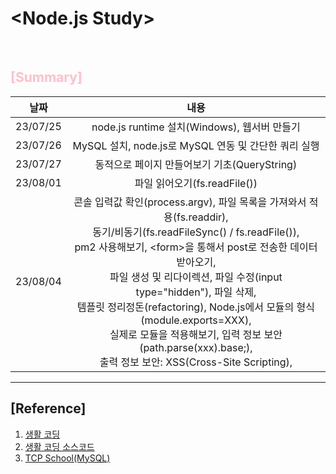 # \<Node.js Study>

<br>

## <font color="pink">**[Summary]**</font>

|날짜|내용|
|:---:|:---:|
|23/07/25|node.js runtime 설치(Windows), 웹서버 만들기|
|23/07/26|MySQL 설치, node.js로 MySQL 연동 및 간단한 쿼리 실행|
|23/07/27|동적으로 페이지 만들어보기 기초(QueryString)|
|23/08/01|파일 읽어오기(fs.readFile())|
|23/08/04|콘솔 입력값 확인(process.argv), 파일 목록을 가져와서 적용(fs.readdir), <br>동기/비동기(fs.readFileSync() / fs.readFile()),<br>pm2 사용해보기, \<form>을 통해서 post로 전송한 데이터 받아오기, <br>파일 생성 및 리다이렉션, 파일 수정(input type="hidden"), 파일 삭제, <br> 템플릿 정리정돈(refactoring), Node.js에서 모듈의 형식(module.exports=XXX), <br>실제로 모듈을 적용해보기, 입력 정보 보안(path.parse(xxx).base;),<br> 출력 정보 보안: XSS(Cross-Site Scripting), <br>|
---

## [Reference]

1. [생활 코딩](https://opentutorials.org/course/3332)
2. [생활 코딩 소스코드](https://github.com/web-n/web1_html_internet)
3. [TCP School(MySQL)](http://www.tcpschool.com/mysql/mysql_basic_syntax)
